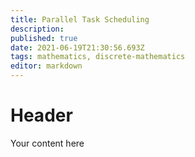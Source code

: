 ```yaml
---
title: Parallel Task Scheduling
description: 
published: true
date: 2021-06-19T21:30:56.693Z
tags: mathematics, discrete-mathematics
editor: markdown
---
```


# Header
Your content here